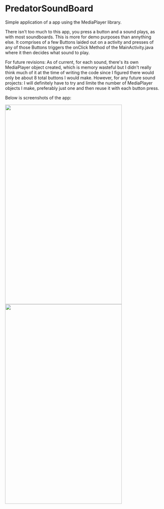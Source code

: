 # PredatorSoundBoard
Simple application of a app using the MediaPlayer library.

There isn't too much to this app, you press a button and a sound plays, as with most soundboards. This is more for demo purposes than annything else. It comprises of a few Buttons laided out on a activity and presses of any of those Buttons triggers the onClick Method of the MainActivity.java where it then decides what sound to play.

For future revisions:
As of current, for each sound, there's its own MediaPlayer object created, which is memory wasteful but I didn't really think much of it at the time of writing the code since I figured there would only be about 8 total buttons I would make. However, for any future sound projects: I will definitely have to try and limite the number of MediaPlayer objects I make, preferably just one and then reuse it with each button press.

Below is screenshots of the app:
<div>
<img src="https://user-images.githubusercontent.com/30193978/34647600-12b84dc0-f33b-11e7-89d2-6e5fe6d0bc30.jpg" width="380" height="650">
<img src="https://user-images.githubusercontent.com/30193978/34647601-12d34e36-f33b-11e7-8b69-5d0f811b542a.jpg" width="380" height="650">
</div>
